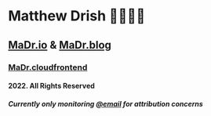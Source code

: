 # Matthew Drish 🚀🧑‍🚀✨
## [MaDr.io](https://madr.io/) & [MaDr.blog](https://madr.blog)
### [MaDr.cloudfrontend](https://madrclouddev.github.io/)
#### 2022. All Rights Reserved
##### Currently only monitoring [@email](mailto:azbusiness@madr.io) for attribution concerns
